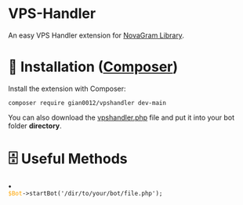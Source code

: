 # VPS-Handler
An easy VPS Handler extension for <a href='novagram.ga'>NovaGram Library</a>.
# 📄 Installation (<a href='https://getcomposer.org/'>Composer</a>)
Install the extension with Composer:
<pre><code>composer require gian0012/vpshandler dev-main</code></pre>

You can also download the <a href='https://github.com/gian0012/VPS-Handler/blob/main/src/vpsHandler.php'>vpshandler.php</a> file and put it into your bot folder <b>directory</b>.
# 🗄 Useful Methods
<b> • </b><code> <span style="color:orange">$Bot</span>->startBot('/dir/to/your/bot/file.php');</code>
